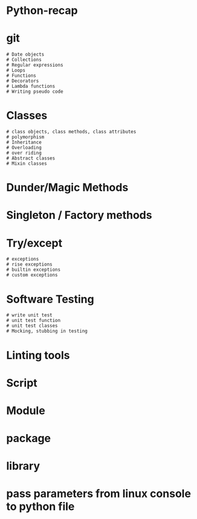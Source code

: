 # Python-recap

# git
    # Date objects
    # Collections
    # Regular expressions
    # Loops
    # Functions
    # Decorators
    # Lambda functions
    # Writing pseudo code

# Classes
    # class objects, class methods, class attributes
    # polymorphism
    # Inheritance
    # Overloading
    # over riding
    # Abstract classes
    # Mixin classes

# Dunder/Magic Methods
# Singleton / Factory methods
# Try/except
    # exceptions
    # rise exceptions
    # builtin exceptions
    # custom exceptions

# Software Testing
    # write unit test
    # unit test function
    # unit test classes
    # Mocking, stubbing in testing

# Linting tools
# Script
# Module
# package
# library
# pass parameters from linux console to python file
